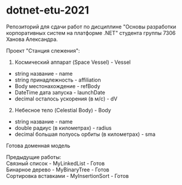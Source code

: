 # dotnet-etu-2021

Репозиторий для сдачи работ по дисциплине "Основы разработки корпоративных систем на платформе .NET" студента группы 7306 Ханова Александра.

Проект "Станция слежения":
1. Космический аппарат (Space Vessel) - Vessel
- string название - name
- string принадлежность - affiliation
- Body местонахождение - refBody
- DateTime дата запуска - launchDate
- decimal осталось ускорения (в м/с) - dV
2. Небесное тело (Celestial Body) - Body
- string название - name
- double радиус (в километрах) - radius
- decimal большая полуось орбиты (в километрах) - sma

Готова доменная модель

Предыдущие работы: <br>
Связный список - MyLinkedList - Готов <br>
Бинарное дерево - MyBinaryTree - Готов <br>
Сортировка вставками - MyInsertionSort - Готов <br>
